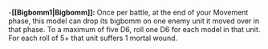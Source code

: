 -**[[Bigbomm1\|Bigbomm]]:** Once per battle, at the end of your Movement phase, this model can drop its bigbomm on one enemy unit it moved over in that phase. To a maximum of five D6, roll one D6 for each model in that unit. For each roll of 5+ that unit suffers 1 mortal wound.